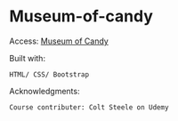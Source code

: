 # Museum-of-candy

Access: [Museum of Candy](https://raw.githack.com/stntsai/Museum-of-candy/master/index.html)

Built with:

	HTML/ CSS/ Bootstrap
	
Acknowledgments:

	Course contributer: Colt Steele on Udemy	
